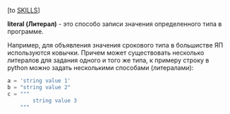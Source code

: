 \[to [SKILLS](/SKILLS.md)\]

**literal (Литерал)** - это способо записи значения определенного типа в программе.
  

Например, для объявления значения срокового типа в большистве ЯП используются ковычки. Причем может существовать несколько литералов для задания одного и того же типа, к примеру строку в python можно задать несколькими способами (литералами):

```python
a = 'string value 1'
b = "string value 2"
c = """
		string value 3
	"""	
```
 